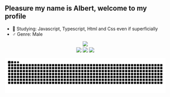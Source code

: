 ## Pleasure my name is Albert, welcome to my profile

- 🌱 Studying: Javascript, Typescript, Html and Css even if superficially
- ♂️ Genre: Male

<div align="center">
  <img height="180em" src="https://github-readme-stats.vercel.app/api?username=HarukaYamamoto0&show_icons=true&theme=github_dark&include_all_commits=true&count_private=true"/>
</div>

<div align="center"> 
  <a href="https://youtube.com/channel/UC91TMKN7AAh3XttXx_vpQMA" target="_blank"><img src="https://img.shields.io/badge/YouTube-FF0000?style=for-the-badge&logo=youtube&logoColor=white" target="_blank"></a>
  <a href="https://discord.gg/Eg73WUt6Ak" target="_blank"><img src="https://img.shields.io/badge/Discord-7289DA?style=for-the-badge&logo=discord&logoColor=white" target="_blank"></a> 
  <a href="mailto: antonioalbert344@gmail.com"><img src="https://img.shields.io/badge/-Gmail-%23333?style=for-the-badge&logo=gmail&logoColor=white" target="_blank"></a>
  
  ![Snake animation](https://github.com/HarukaYamamoto0/HarukaYamamoto0/blob/output/github-contribution-grid-snake.svg)
  
</div>
